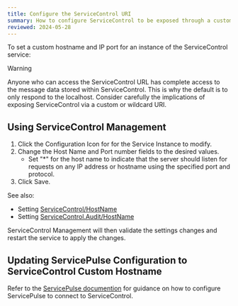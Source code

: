 ```yaml
---
title: Configure the ServiceControl URI
summary: How to configure ServiceControl to be exposed through a custom hostname and IP port
reviewed: 2024-05-28
---
```


To set a custom hostname and IP port for an instance of the ServiceControl service:

> [!WARNING]
> Anyone who can access the ServiceControl URL has complete access to the message data stored within ServiceControl. This is why the default is to only respond to the localhost. Consider carefully the implications of exposing ServiceControl via a custom or wildcard URI.

## Using ServiceControl Management

 1. Click the Configuration Icon for for the Service Instance to modify.
 1. Change the Host Name and Port number fields to the desired values.
    - Set "*" for the host name to indicate that the server should listen for requests on any IP address or hostname using the specified port and protocol.
 1. Click Save.

See also:

- Setting [ServiceControl/HostName](/servicecontrol/creating-config-file.md#host-settings-servicecontrolhostname)
- Setting [ServiceControl.Audit/HostName](/servicecontrol/audit-instances/creating-config-file.md#host-settings-servicecontrol-audithostname)
 
ServiceControl Management will then validate the settings changes and restart the service to apply the changes.


## Updating ServicePulse Configuration to ServiceControl Custom Hostname

Refer to the [ServicePulse documention](/servicepulse/host-config.md#configuring-connections-via-the-servicepulse-ui) for guidance on how to configure ServicePulse to connect to ServiceControl.

